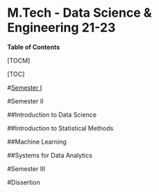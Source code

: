 # M.Tech - Data Science & Engineering 21-23

**Table of Contents**

[TOCM]

[TOC]

#[Semester I](tree/main/SEM-II/Systems%20For%20Data%20Analytics/exams/assignment-I)

#Semester II

##Introduction to Data Science

##Introduction to Statistical Methods

##Machine Learning

##Systems for Data Analytics

#Semester III

#Dissertion
